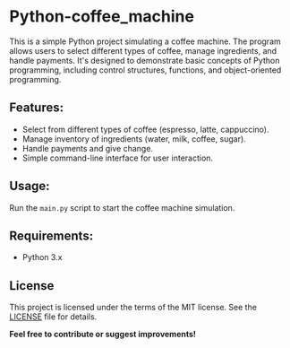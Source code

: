 # Python-coffee_machine
This is a simple Python project simulating a coffee machine. The program allows users to select different types of coffee, manage ingredients, and handle payments. It's designed to demonstrate basic concepts of Python programming, including control structures, functions, and object-oriented programming.
## Features:
- Select from different types of coffee (espresso, latte, cappuccino).
- Manage inventory of ingredients (water, milk, coffee, sugar).
- Handle payments and give change.
- Simple command-line interface for user interaction.

## Usage:
Run the `main.py` script to start the coffee machine simulation.

## Requirements:
- Python 3.x

## License
This project is licensed under the terms of the MIT license. See the [LICENSE](LICENSE) file for details.

**Feel free to contribute or suggest improvements!**
